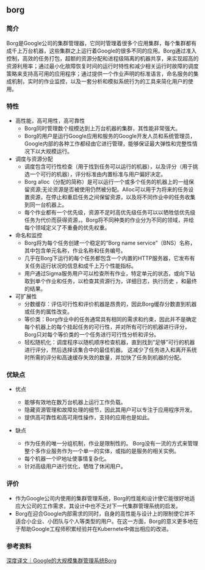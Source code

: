 ## borg

### 简介

Borg是Google公司的集群管理器，它同时管理着很多个应用集群，每个集群都有成千上万台机器，这些集群之上运行着Google的很多不同的应用。Borg通过准入控制，高效的任务打包，超额的资源分配和进程级隔离的机器共享，来实现超高的资源利用率；通过最小化故障恢复时间的运行时特性和减少相关运行时故障的调度策略来支持高可用的应用程序；通过提供一个作业声明的标准语言，命名服务的集成机制，实时的作业监控，以及一套分析和模拟系统行为的工具来简化用户的使用。

### 特性

- 高性能，高可用性，高可靠性
	- Borg同时管理数个规模达到上万台机器的集群，其性能非常强大。
	- Borg的用户是运行Google应用和服务的Google开发人员和系统管理员，Google内部的各种工作都经由它进行管理，能够保证最大弹性和完整性情况下以大规模运行。
- 调度与资源分配
	- 调度包含可行性检查（用于找到任务可以运行的机器），以及评分（用于挑选一个可行的机器），评分标准由内置标准与用户偏好决定。
	- Borg alloc（分配的简称）是可以运行一个或多个任务的机器上的一组保留资源;无论资源是否被使用仍然被分配。Alloc可以用于为将来的任务设置资源，在停止和重启任务之间保留资源，以及将不同作业中的任务收集到同一台机器上。
	- 每个作业都有一个优先级，资源不足时高优先级任务可以以牺牲低优先级任务为代价而获得资源，。Borg将不同种类的作业分为不同的领域，并给每个领域定义了不重叠的优先权重。
- 命名和监控
	- Borg将为每个任务创建一个稳定的“Borg name service”（BNS）名称，其中包含单元名称，作业名称和任务编号。
	- 几乎在Borg下运行的每个任务都包含一个内置的HTTP服务器，它发布有关任务运行状况的信息和成千上万个性能指标。
	- 用户通过Sigma服务用户可以检查所有作业，特定单元的状态，或向下钻取到单个作业和任务，以检查其资源行为，详细日志，执行历史 ，和最终的结果。
- 可扩展性
	- 分数缓存：评估可行性和评价机器是昂贵的，因此Borg缓存分数直到机器或任务的属性改变。
	- 等价类：Borg作业中的任务通常具有相同的需求和约束，因此并不是确定每个机器上的每个挂起任务的可行性，并对所有可行的机器进行评分，Borg只对每个等价类的一个任务进行可行性分析和评分。
	- 轻松随机化：调度程序以随机顺序检查机器，直到找到“足够”可行的机器进行评分，然后选择该集合中的最佳机器。 这减少了任务进入和离开系统时所需的评分和高速缓存失效的数量，并加快了任务到机器的分配。

### 优缺点

- 优点
	- 能够有效地在数万台机器上运行工作负载。
	- 隐藏资源管理和故障处理的细节，因此其用户可以专注于应用程序开发。
	- 提供高可靠性和高可用性操作，支持的应用也是如此。
	 
- 缺点
	- 作为任务的唯一分组机制，作业是限制性的。 Borg没有一流的方式来管理整个多作业服务作为一个单一的实体，或指的是服务的相关实例。
	- 每个机器一个IP地址使事情复杂化。
	- 针对高级用户进行优化，牺牲了休闲用户。

### 评价

- 作为Google公司内使用的集群管理系统，Borg的性能和设计使它能很好地适应大公司的工作需求，其设计中也不乏对下一代集群管理系统的启发。
- Borg在迎合Google内部需求的同时，自身的高性能与设计上的限制使它并不适合小企业、小团队与个人等类型的用户。在这一方面，Borg的意义更多地在于帮助Google工程师积累经验并在Kubernete中做出相应的改进。

### 参考资料

[深度译文｜Google的大规模集群管理系统Borg](https://blog.csdn.net/karamos/article/details/80128781)